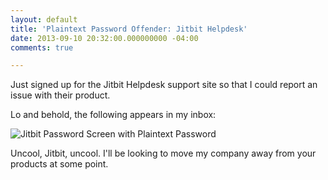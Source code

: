 ```yaml
---
layout: default
title: 'Plaintext Password Offender: Jitbit Helpdesk'
date: 2013-09-10 20:32:00.000000000 -04:00
comments: true

---
```

Just signed up for the Jitbit Helpdesk support site so that I could report an issue with their product.

Lo and behold, the following appears in my inbox:

![Jitbit Password Screen with Plaintext Password]({{site.post-images}}/jitbit.png)

Uncool, Jitbit, uncool. I'll be looking to move my company away from your products at some point.
